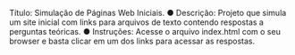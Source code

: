 Título: Simulação de Páginas Web Iniciais.
● Descrição: Projeto que simula um site inicial com links para arquivos
de texto contendo respostas a perguntas teóricas.
● Instruções: Acesse o arquivo index.html com o seu browser e basta clicar em um dos links para acessar as respostas.